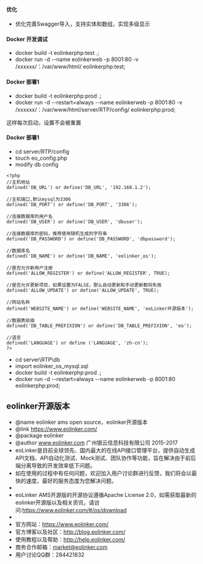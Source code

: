 ﻿#### 优化
- 优化完善Swagger导入，支持实体和数组，实现多级显示

#### Docker 开发调试

- docker build -t eolinkerphp:test .;
- docker run -d --name eolinkerweb -p 8001:80 -v /xxxxxx/：/var/www/html/ eolinkerphp:test;


#### Docker 部署1

- docker build -t eolinkerphp:prod .;
- docker run -d --restart=always --name eolinkerweb -p 8001:80 -v /xxxxxx/：/var/www/html/server/RTP/config/ eolinkerphp:prod;

这样每次启动，设置不会被重置

#### Docker 部署1

- cd server/RTP/config
- touch eo_config.php
- modify db config
```
<?php
//主机地址
defined('DB_URL') or define('DB_URL', '192.168.1.2');

//主机端口,默认mysql为3306
defined('DB_PORT') or define('DB_PORT', '3306');

//连接数据库的用户名
defined('DB_USER') or define('DB_USER', 'dbuser');

//连接数据库的密码，推荐使用随机生成的字符串
defined('DB_PASSWORD') or define('DB_PASSWORD', 'dbpassword');

//数据库名
defined('DB_NAME') or define('DB_NAME', 'eolinker_os');

//是否允许新用户注册
defined('ALLOW_REGISTER') or define('ALLOW_REGISTER', TRUE);

//是否允许更新项目，如果设置为FALSE，那么自动更新和手动更新都将失效
defined('ALLOW_UPDATE') or define('ALLOW_UPDATE', TRUE);

//网站名称
defined('WEBSITE_NAME') or define('WEBSITE_NAME', 'eoLinker开源版本');

//数据表前缀
defined('DB_TABLE_PREFIXION') or define('DB_TABLE_PREFIXION', 'eo');

//语言
defined('LANGUAGE') or define ('LANGUAGE', 'zh-cn');
?>
```
- cd server\RTP\db
- import eolinker_os_mysql.sql
- docker build -t eolinkerphp:prod .;
- docker run -d --restart=always --name eolinkerweb -p 8001:80 eolinkerphp:prod;


## eolinker开源版本
 * @name eolinker ams open source，eolinker开源版本
 * @link https://www.eolinker.com/
 * @package eolinker
 * @author www.eolinker.com 广州银云信息科技有限公司 2015-2017
 * eoLinker是目前全球领先、国内最大的在线API接口管理平台，提供自动生成API文档、API自动化测试、Mock测试、团队协作等功能，旨在解决由于前后端分离导致的开发效率低下问题。
 * 如在使用的过程中有任何问题，欢迎加入用户讨论群进行反馈，我们将会以最快的速度，最好的服务态度为您解决问题。
 *
 * eoLinker AMS开源版的开源协议遵循Apache License 2.0，如需获取最新的eolinker开源版以及相关资讯，请访问:https://www.eolinker.com/#/os/download
 *
 * 官方网站：https://www.eolinker.com/
 * 官方博客以及社区：http://blog.eolinker.com/
 * 使用教程以及帮助：http://help.eolinker.com/
 * 商务合作邮箱：market@eolinker.com
 * 用户讨论QQ群：284421832